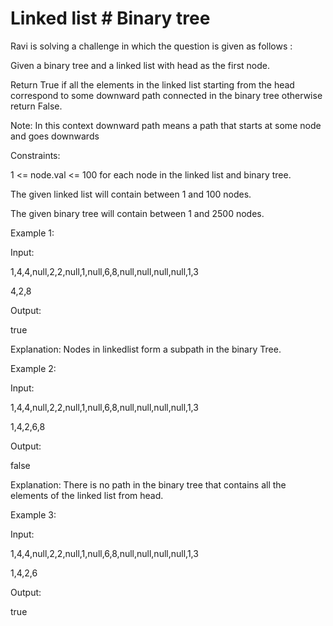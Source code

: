 # Linked list # Binary tree

Ravi is solving a challenge in which the question is given as follows :

Given a binary tree and a linked list with head as the first node.

Return True if all the elements in the linked list starting from the head correspond to some downward path connected in the binary tree otherwise return False.

Note:
In this context downward path means a path that starts at some node and goes downwards

Constraints:

1 <= node.val <= 100 for each node in the linked list and binary tree.

The given linked list will contain between 1 and 100 nodes.

The given binary tree will contain between 1 and 2500 nodes.

Example 1:

Input:

1,4,4,null,2,2,null,1,null,6,8,null,null,null,null,1,3

4,2,8

Output: 

true

Explanation: Nodes in linkedlist form a subpath in the binary Tree. 

Example 2:

Input:

1,4,4,null,2,2,null,1,null,6,8,null,null,null,null,1,3

1,4,2,6,8

Output: 

false

Explanation: There is no path in the binary tree that contains all the elements of the linked list from head.

Example 3:

Input:

1,4,4,null,2,2,null,1,null,6,8,null,null,null,null,1,3

1,4,2,6

Output: 

true


